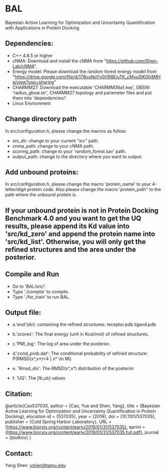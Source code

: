 # BAL
Bayesian Active Learning for Optimization and Uncertainty Quantification with Applications in Protein Docking

## Dependencies:
* C++ 4.8.5 or higher
* cNMA:  Download and install the cNMA from "https://github.com/Shen-Lab/cNMA".
* Energy model:  Please download the random forest energy model from 
"https://drive.google.com/file/d/17ByuNoYy0t1R8EjuTK_cMyul5K004MHa/view?usp=sharing"
* CHARMM27: Download the executable 'CHARMM36a1.exe', GBSW: 'radius_gbsw.str', CHARMM27 topology and parameter files and put them into 'dependencies/'.
* Linux Environment

## Change directory path
In src/configuration.h, please change the macros as follow:
* src_dir:  change to your current "src" path.
* cnma_path: change to your cNMA path.
* scoring_path: change to your 'random_forest.sav' path.
* output_path: change to the directory where you want to output.

## Add unbound proteins:
In src/configuration.h, please change the macro 'protein_name' to your 4-letter/digit protein code. Also please change the macro 'protein_path" to the path where the unbound protein is.

## If your unbound protein is not in Protein Docking Benchmark 4.0 and you want to get the UQ results, please append its Kd value into 'src/kd_zero' and append the protein name into 'src/kd_list'. Otherwise, you will only get the refined structures and the area under the posterior.

## Compile and Run
* Go to 'BAL/src/'.
* Type './complie' to compile.
* Type './for_train' to run BAL.

## Output file:

* a.'end'(dir):
        containing the refined structures: receptor.pdb ligand.pdb

* b.'scores':
        The final energy (unit in Kcal/mol) of refined structures.

* c.'PMI_log':
        The log of area under the posterior.

* d.'cond_prob.dat':
        The conditional probability of refined structure: P(RMSD(x^,x*)<4 | x* \in Mi)

* e. 'Rmsd_dis':
        The RMSD(x^,x*)  distribution of the posterior

* f. 'UQ':
	The [lb,ub] values
	
## Citation:

@article{Cao537035,
        author = {Cao, Yue and Shen, Yang},
        title = {Bayesian Active Learning for Optimization and Uncertainty Quantification in Protein Docking},
        elocation-id = {537035},
        year = {2019},
        doi = {10.1101/537035},
        publisher = {Cold Spring Harbor Laboratory},
        URL = {https://www.biorxiv.org/content/early/2019/01/31/537035},
        eprint = {https://www.biorxiv.org/content/early/2019/01/31/537035.full.pdf},
        journal = {bioRxiv}
	}

## Contact:
Yang Shen: yshen@tamu.edu

